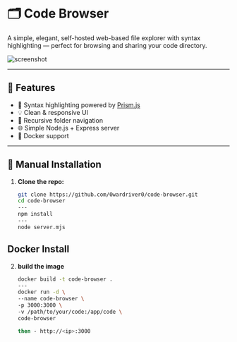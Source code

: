 # 🗂️ Code Browser

A simple, elegant, self-hosted web-based file explorer with syntax highlighting — perfect for browsing and sharing your code directory.

![screenshot](screenshot.png) <!-- Optional: Add your own screenshot -->

---

## 🚀 Features

- 🧠 Syntax highlighting powered by [Prism.js](https://prismjs.com/)
- 💡 Clean & responsive UI
- 📁 Recursive folder navigation
- 🌐 Simple Node.js + Express server
- 🐳 Docker support

---

## 🔧 Manual Installation

1. **Clone the repo:**

   ```bash
   git clone https://github.com/0wardriver0/code-browser.git
   cd code-browser
   ---
   npm install
   ---
   node server.mjs

## Docker Install

2. **build the image**

   ```bash
   docker build -t code-browser .
   ---
   docker run -d \
   --name code-browser \
   -p 3000:3000 \
   -v /path/to/your/code:/app/code \
   code-browser

   then - http://<ip>:3000

